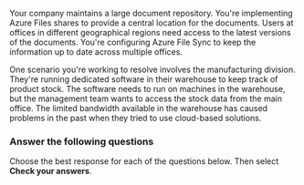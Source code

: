 Your company maintains a large document repository. You're implementing Azure Files shares to provide a central location for the documents. Users at offices in different geographical regions need access to the latest versions of the documents. You're configuring Azure File Sync to keep the information up to date across multiple offices.

One scenario you're working to resolve involves the manufacturing division. They're running dedicated software in their warehouse to keep track of product stock. The software needs to run on machines in the warehouse, but the management team wants to access the stock data from the main office. The limited bandwidth available in the warehouse has caused problems in the past when they tried to use cloud-based solutions.

### Answer the following questions

Choose the best response for each of the questions below. Then select **Check your answers**.